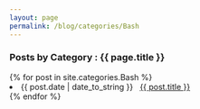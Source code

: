 ```yaml
---
layout: page
permalink: /blog/categories/Bash
---
```


<h3> Posts by Category : {{ page.title }} </h3>

<div class="card">
{% for post in site.categories.Bash %}
 <li class="category-posts"><span>{{ post.date | date_to_string }}</span> &nbsp; <a href="{{ post.url }}">{{ post.title }}</a></li>
{% endfor %}
</div>
